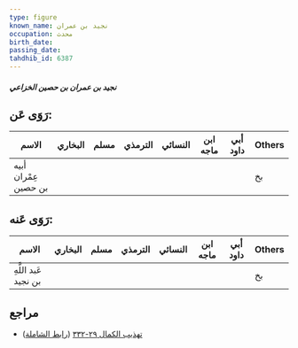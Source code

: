 ```yaml
---
type: figure
known_name: نجيد بن عمران
occupation: محدث
birth_date:
passing_date:
tahdhib_id: 6387
---
```

##### نجيد بن عمران بن حصين الخزاعي

## رَوَى عَن:
| الاسم                | البخاري | مسلم | الترمذي | النسائي | ابن ماجه | أبي داود | Others |
| -------------------- | ------- | ---- | ------- | ------- | -------- | -------- | ------ |
| أبيه عِمْران بن حصين |         |      |         |         |          |          | بخ     |
## رَوَى عَنه:
| الاسم                | البخاري | مسلم | الترمذي | النسائي | ابن ماجه | أبي داود | Others |
| -------------------- | ------- | ---- | ------- | ------- | -------- | -------- | ------ |
| عَبد اللَّهِ بن نجيد |         |      |         |         |          |          | بخ     |
## مراجع
- [تهذيب الكمال ٢٩-٣٣٢](obsidian://open?vault=Tahdhib-al-Kamal&file=Figures/٦٣٨٧-نجيد%20بن%20عمران%20بن%20حصين%20الخزاعي) ([رابط الشاملة](https://shamela.ws/book/3722/15903))